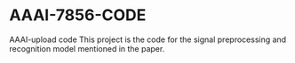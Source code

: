 # AAAI-7856-CODE
AAAI-upload code
 This project is the code for the signal preprocessing and recognition model mentioned in the paper.
